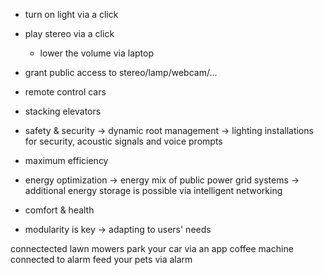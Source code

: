 - turn on light via a click
- play stereo via a click
    - lower the volume via laptop

- grant public access to stereo/lamp/webcam/...
- remote control cars
- stacking elevators

- safety & security
    -> dynamic root management
    -> lighting installations for security, acoustic signals and voice prompts

- maximum efficiency
- energy optimization
    -> energy mix of public power grid systems
    -> additional energy storage is possible via intelligent networking

- comfort & health
- modularity is key
    -> adapting to users' needs



connectected lawn mowers
park your car via an app
coffee machine connected to alarm
feed your pets via alarm